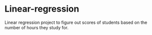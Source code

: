 # Linear-regression


Linear regression project to figure out scores of students based on the number of hours they study for.
